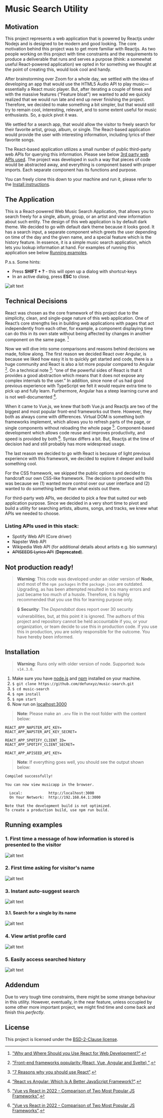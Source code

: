 # Music Search Utility

## Motivation
This project represents a web application that is powered by Reactjs under Nodejs and is designed to be modern and good looking. The core motivation behind this project was to get more familiar with Reactjs. As two people working on this project with time constraints and the requirements to produce a deliverable that runs and serves a purpose (think: a somewhat useful React-powered application) we opted in for something we thought at the point of creating this, would look cool and handy.

After brainstorming over Zoom for a whole day, we settled with the idea of developing an app that would use the HTML5 Audio API to play music—essentially a React music player. But, after iterating a couple of times and with the massive features (“Feature bloat”) we wanted to add we quickly realized that we would run late and end up never finishing the project. Therefore, we decided to make something a bit simpler, but that would still try to remain cool, interesting, relevant, and to some extent useful for music enthusiasts. So, a quick pivot it was. 

We settled for a search app, that would allow the visitor to freely search for their favorite artist, group, album, or single. The React-based application would provide the user with interesting information, including lyrics of their favorite songs. 

The React-based application utilizes a small number of public third-party web APIs for querying this information. Please see below [3rd party web APIs used](###listing-apis-used-in-this-stack). The project was developed in such a way that pieces of code would be abstracted away, and everything is component based with proper imports. Each separate component has its functions and purpose. 

You can freely clone this down to your machine and run it, please refer to the [Install instructions](#installing).  


## The Application
This is a React-powered Web Music Search  Application, that allows you to search freely for a single, album, group, or an artist and view information about such entity. The design of this web application is by default dark theme. We decided to go with default dark theme because it looks good. It has a search input, a separate component which greets the user depending on time of the day and the given name, and a special feature which is the history feature. In essence, it is a simple music search application, which lets you lookup information at hand. For examples of running this application see below [Running examples](#running-examples).

P.s.s. Some hints:

* Press **SHIFT + ?** - this will open up a dialog with shortcut-keys
* In an active dialog, press **ESC** to close.

![alt text](screenshots/dialog-keyboard.png)

## Technical Decisions
React was chosen as the core framework of this project due to the simplicity, clean, and single-page nature of this web application. One of React’s core strengths lies in building web applications with pages that act independently from each other, for example, a component displaying time can do this in its own state without being affected by changes in another component on the same page. [^1] 

Now we will dive into some comparisons and reasons behind decisions we made, follow along. 
The first reason we decided React over Angular, is because we liked how easy it is to quickly get started and code, there is a huge community and React is also a lot more popular compared to Angular [^2]. On a technical note [^3]: “one of the powerful sides of React is that it provides a good abstraction which means that it does not expose any complex internals to the user.”  In addition, since none of us had good previous experience with TypeScript we felt it would require extra time to pick up and fully learn. Furthermore, Angular has a steep learning curve and is not well-documented [^4].

When it came to Vue.js, we knew that both Vue.js and Reactjs are two of the biggest and most popular front-end frameworks out there. However, they both as always come with differences. Virtual DOM is something both frameworks implement, which allows you to refresh parts of the page, or single components without reloading the whole page [^5]. Component-based development which allows code reuse and improves productivity, and speed is provided by both [^5]. Syntax differs a bit. But, Reactjs at the time of decision had and still probably has more widespread usage.

The last reason we decided to go with React is because of light previous experience with this framework, we decided to explore it deeper and build something cool. 

For the CSS framework, we skipped the public options and decided to handcraft our own CSS-like framework. The decision to proceed with this was because we (1) wanted more control over our user interface and (2) wanted to do something better than what exists out there. 

For third-party web APIs, we decided to pick a few that suited our web application purpose. Since we decided in a very short time to pivot and build a utility for searching artists, albums, songs, and tracks, we knew what APIs we needed to choose. 

### Listing APIs used in this stack: 

* Spotify Web API (Core driver)
* Napster Web API
* Wikipedia Web API (for additional details about artists e.g. bio summary)
* ~~APISEEDS Lyrics API~~ (**Deprecated**).

## **Not production ready!**
> **Warning**: This code was developed under an older version of **Node**, and most of the `npm packages` in the `package.json` are outdated. Upgrading, as has been attempted resulted in too many errors and just became too much of a hussle. Therefore, it is highly recommended that you use this for learning purpose only. 

> :lock: **Security**: The *Dependabot* does report over 30 security vulnerabilities, but, at this point it is ignored. The authors of this project and repository cannot be held accountable if you, or your organization, or team decide to use this in production code. If you use this in production, you are solely responsible for the outcome. You have hereby been informed. 

## Installation
> **Warning**: Runs only with older version of node. Supported: `Node v14.3.0`. 

1. Make sure you have [node.js](https://nodejs.org/en/) and 
[npm](https://www.npmjs.com/get-npm) installed on your machine.
2. `$ git clone https://github.com/defunxyz/music-search.git`
3. `$ cd music-search`
4. `$ npm install`
5. `$ npm start`
6. Now run on [localhost:3000](http://localhost:3000)

> **Note**: Please make an `.env` file in the root folder with the content below:

```
REACT_APP_NAPSTER_API_KEY=
REACT_APP_NAPSTER_API_KEY_SECRET=

REACT_APP_SPOTIFY_CLIENT_ID=
REACT_APP_SPOTIFY_CLIENT_SECRET=

REACT_APP_APISEED_API_KEY=
```

> **Note**: If everything goes well, you should see the output shown below:

```
Compiled successfully!

You can now view musicapp in the browser.

  Local:            http://localhost:3000
  On Your Network:  http://192.168.64.1:3000

Note that the development build is not optimized.
To create a production build, use npm run build.
```

## Running examples

### **1.** First time a message of how information is stored is presented to the visitor
![alt text](screenshots/screenshot1.png)

### **2.** First time asking for visitor's name
![alt text](screenshots/screenshot2.png)

### **3.** Instant auto-suggest search
![alt text](screenshots/screenshot3.png)

#### **3.1.** Search for a single by its name
![alt text](screenshots/screenshot5.png)

### **4.** View artist profile card
![alt text](screenshots/screenshot4.png)

### **5.** Easily access searched history
![alt text](screenshots/screenshot6.png)

## Addendum
Due to very tough time constraints, there might be some strange behaviour in this utility. However, eventually, in the near feature, unless occupied by some other more important project, we might find time and come back and finish this *perfectly*. 

[^1]:  ["Why and Where Should you Use React for Web Development?"](https://www.simform.com/blog/why-use-react/). 
[^2]:  ["Front-end frameworks popularity (React, Vue, Angular and Svelte) "](https://gist.github.com/tkrotoff/b1caa4c3a185629299ec234d2314e190). 
[^3]:  ["7 Reasons why you should use React"](https://stories.jotform.com/7-reasons-why-you-should-use-react-ad420c634247). 
[^4]:  ["React vs Angular: Which Is A Better JavaScript Framework?"](https://technostacks.com/blog/react-vs-angular/). 
[^5]:  ["Vue vs React in 2022 - Comparison of Two Most Popular JS Frameworks"](https://www.monterail.com/blog/vue-vs-react-2020). 

## License
This project is licensed under the [BSD-2-Clause license](LICENSE).
